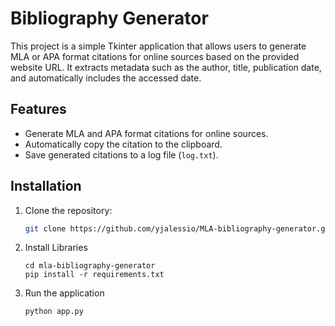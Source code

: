 # Bibliography Generator

This project is a simple Tkinter application that allows users to generate MLA or APA format citations for online sources based on the provided website URL. It extracts metadata such as the author, title, publication date, and automatically includes the accessed date.

## Features

- Generate MLA and APA format citations for online sources.
- Automatically copy the citation to the clipboard.
- Save generated citations to a log file (`log.txt`).

  
## Installation

1. Clone the repository:

   ```bash
   git clone https://github.com/yjalessio/MLA-bibliography-generator.git
    ```
2. Install Libraries
   ```
   cd mla-bibliography-generator
   pip install -r requirements.txt
   ```
3. Run the application
   ```
   python app.py
   ```


   
